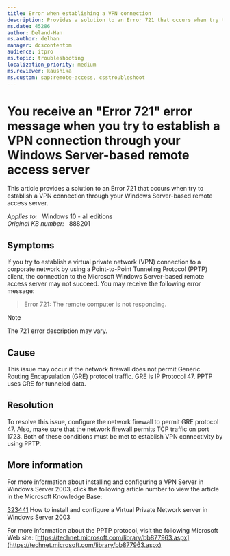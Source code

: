 ```yaml
---
title: Error when establishing a VPN connection
description: Provides a solution to an Error 721 that occurs when try to establish a VPN connection through your Windows Server-based remote access server.
ms.date: 45286
author: Deland-Han
ms.author: delhan
manager: dcscontentpm
audience: itpro
ms.topic: troubleshooting
localization_priority: medium
ms.reviewer: kaushika
ms.custom: sap:remote-access, csstroubleshoot
---
```

# You receive an "Error 721" error message when you try to establish a VPN connection through your Windows Server-based remote access server

This article provides a solution to an Error 721 that occurs when try to establish a VPN connection through your Windows Server-based remote access server.

_Applies to:_ &nbsp; Windows 10 - all editions  
_Original KB number:_ &nbsp; 888201

## Symptoms

If you try to establish a virtual private network (VPN) connection to a corporate network by using a Point-to-Point Tunneling Protocol (PPTP) client, the connection to the Microsoft Windows Server-based remote access server may not succeed. You may receive the following error message:

> Error 721: The remote computer is not responding.

> [!NOTE]
> The 721 error description may vary.

## Cause

This issue may occur if the network firewall does not permit Generic Routing Encapsulation (GRE) protocol traffic. GRE is IP Protocol 47. PPTP uses GRE for tunneled data.

## Resolution

To resolve this issue, configure the network firewall to permit GRE protocol 47. Also, make sure that the network firewall permits TCP traffic on port 1723. Both of these conditions must be met to establish VPN connectivity by using PPTP.

## More information

For more information about installing and configuring a VPN Server in Windows Server 2003, click the following article number to view the article in the Microsoft Knowledge Base:

[323441](https://support.microsoft.com/help/323441) How to install and configure a Virtual Private Network server in Windows Server 2003  

For more information about the PPTP protocol, visit the following Microsoft Web site: [https://technet.microsoft.com/library/bb877963.aspx](https://technet.microsoft.com/library/bb877963.aspx)
